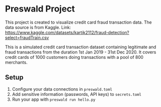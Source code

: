 # Preswald Project

This project is created to visualize credit card fraud transaction data. The data source is from Kaggle. Link: https://www.kaggle.com/datasets/kartik2112/fraud-detection?select=fraudTrain.csv  

 This is a simulated credit card transaction dataset containing legitimate and fraud transactions from the duration 1st Jan 2019 - 31st Dec 2020. It covers credit cards of 1000 customers doing transactions with a pool of 800 merchants.  

## Setup
1. Configure your data connections in `preswald.toml`
2. Add sensitive information (passwords, API keys) to `secrets.toml`
3. Run your app with `preswald run hello.py`